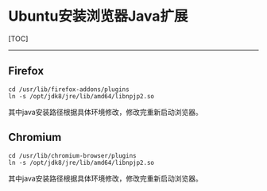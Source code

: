 # Ubuntu安装浏览器Java扩展
[TOC]

---

## Firefox
```
cd /usr/lib/firefox-addons/plugins
ln -s /opt/jdk8/jre/lib/amd64/libnpjp2.so
```
其中java安装路径根据具体环境修改，修改完重新启动浏览器。

## Chromium
```
cd /usr/lib/chromium-browser/plugins
ln -s /opt/jdk8/jre/lib/amd64/libnpjp2.so
```
其中java安装路径根据具体环境修改，修改完重新启动浏览器。

